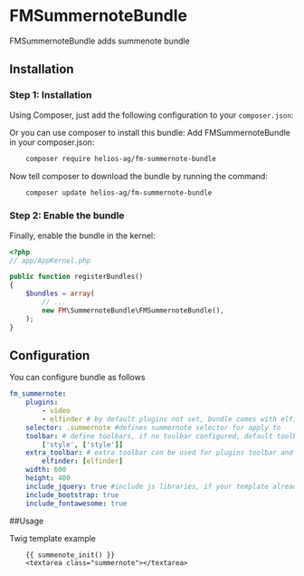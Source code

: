 FMSummernoteBundle
==============

FMSummernoteBundle adds summenote bundle 

## Installation


### Step 1: Installation

Using Composer, just add the following configuration to your `composer.json`:

Or you can use composer to install this bundle:
Add FMSummernoteBundle in your composer.json:

```sh
    composer require helios-ag/fm-summernote-bundle
```

Now tell composer to download the bundle by running the command:

```sh
    composer update helios-ag/fm-summernote-bundle
```

### Step 2: Enable the bundle

Finally, enable the bundle in the kernel:

``` php
<?php
// app/AppKernel.php

public function registerBundles()
{
    $bundles = array(
        // ...
        new FM\SummernoteBundle\FMSummernoteBundle(),
    );
}
```

## Configuration

You can configure bundle as follows

```yaml
fm_summernote:
    plugins:
        - video 
        - elfinder # by default plugins not set, bundle comes with elfinder plugin / provides integration with FMElfinderBundle
    selector: .summernote #defines summernote selector for apply to
    toolbar: # define toolbars, if no toolbar configured, default toolbars defined
        ['style', ['style']]
    extra_toolbar: # extra toolbar can be used for plugins toolbar and as additional toolbar setings, when 'toolbar' option is omitted
        elfinder: [elfinder]
    width: 600
    height: 400
    include_jquery: true #include js libraries, if your template already have them, set to false
    include_bootstrap: true
    include_fontawesome: true

```

##Usage

Twig template example

```twig
    {{ summenote_init() }}    
    <textarea class="summernote"></textarea>  
```    


